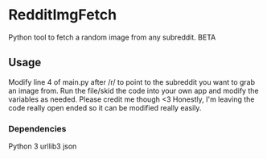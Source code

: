 # RedditImgFetch
Python tool to fetch a random image from any subreddit. BETA

## Usage

Modify line 4 of main.py after /r/ to point to the subreddit you want to grab an image from.
Run the file/skid the code into your own app and modify the variables as needed. Please credit me though <3
Honestly, I'm leaving the code really open ended so it can be modified really easily.

### Dependencies

Python 3
urllib3
json
